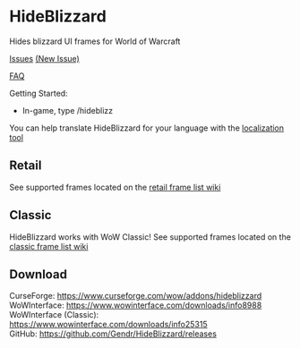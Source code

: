 # HideBlizzard

Hides blizzard UI frames for World of Warcraft

[Issues](https://github.com/Gendr/HideBlizzard/issues) [(New Issue)](https://github.com/Gendr/HideBlizzard/issues/new)

[FAQ](https://github.com/Gendr/HideBlizzard/wiki/FAQ)

Getting Started:
- In-game, type /hideblizz

You can help translate HideBlizzard for your language with the [localization tool](https://www.curseforge.com/wow/addons/hideblizzard/localization)

## Retail
See supported frames located on the [retail frame list wiki](https://github.com/Gendr/HideBlizzard/wiki/Retail-Frame-List)

## Classic
HideBlizzard works with WoW Classic! See supported frames located on the [classic frame list wiki](https://github.com/Gendr/HideBlizzard/wiki/Classic-Frame-List)

## Download
CurseForge: <https://www.curseforge.com/wow/addons/hideblizzard>  
WoWInterface: <https://www.wowinterface.com/downloads/info8988>  
WoWInterface (Classic): <https://www.wowinterface.com/downloads/info25315>  
GitHub: <https://github.com/Gendr/HideBlizzard/releases>  
